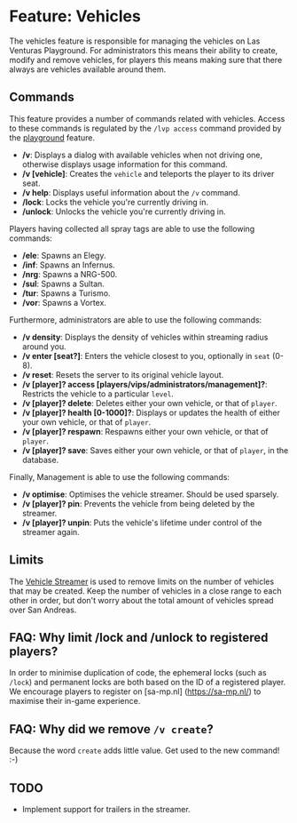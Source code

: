 # Feature: Vehicles
The vehicles feature is responsible for managing the vehicles on Las Venturas Playground. For
administrators this means their ability to create, modify and remove vehicles, for players this
means making sure that there always are vehicles available around them.

## Commands
This feature provides a number of commands related with vehicles. Access to these commands is
regulated by the `/lvp access` command provided by the [playground](../playground) feature.

  * **/v**: Displays a dialog with available vehicles when not driving one, otherwise displays
    usage information for this command.
  * **/v [vehicle]**: Creates the `vehicle` and teleports the player to its driver seat.
  * **/v help**: Displays useful information about the `/v` command.
  * **/lock**: Locks the vehicle you're currently driving in.
  * **/unlock**: Unlocks the vehicle you're currently driving in.

Players having collected all spray tags are able to use the following commands:

  * **/ele**: Spawns an Elegy.
  * **/inf**: Spawns an Infernus.
  * **/nrg**: Spawns a NRG-500.
  * **/sul**: Spawns a Sultan.
  * **/tur**: Spawns a Turismo.
  * **/vor**: Spawns a Vortex.

Furthermore, administrators are able to use the following commands:

  * **/v density**: Displays the density of vehicles within streaming radius around you.
  * **/v enter [seat?]**: Enters the vehicle closest to you, optionally in `seat` (0-8).
  * **/v reset**: Resets the server to its original vehicle layout.
  * **/v [player]? access [players/vips/administrators/management]?**: Restricts the vehicle to a
    particular `level`.
  * **/v [player]? delete**: Deletes either your own vehicle, or that of `player`.
  * **/v [player]? health [0-1000]?**: Displays or updates the health of either your own vehicle, or
    that of `player`.
  * **/v [player]? respawn**: Respawns either your own vehicle, or that of `player`.
  * **/v [player]? save**: Saves either your own vehicle, or that of `player`, in the database.

Finally, Management is able to use the following commands:

  * **/v optimise**: Optimises the vehicle streamer. Should be used sparsely.
  * **/v [player]? pin**: Prevents the vehicle from being deleted by the streamer.
  * **/v [player]? unpin**: Puts the vehicle's lifetime under control of the streamer again.


## Limits
The [Vehicle Streamer](../streamer/vehicle_streamer.js) is used to remove limits on the number of
vehicles that may be created. Keep the number of vehicles in a close range to each other in order,
but don't worry about the total amount of vehicles spread over San Andreas.


## FAQ: Why limit /lock and /unlock to registered players?
In order to minimise duplication of code, the ephemeral locks (such as `/lock`) and permanent locks
are both based on the ID of a registered player. We encourage players to register on [sa-mp.nl]
(https://sa-mp.nl/) to maximise their in-game experience.


## FAQ: Why did we remove `/v create`?
Because the word `create` adds little value. Get used to the new command! :-)


## TODO
- Implement support for trailers in the streamer.
